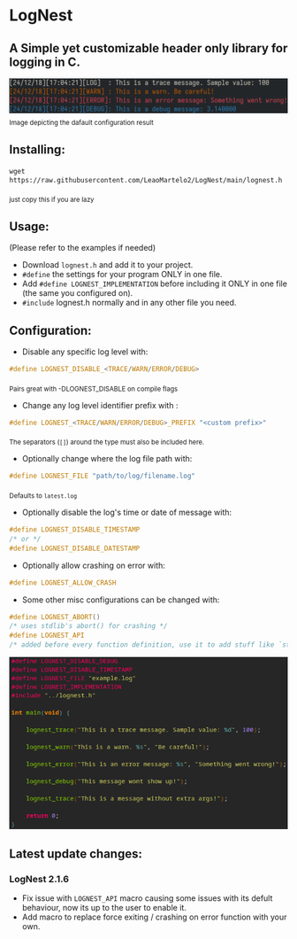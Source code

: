 # LogNest

## A Simple yet customizable header only library for logging in C.

![image](images/example2.png)
<sub>Image depicting the dafault configuration result</sub>

## Installing:

```
wget https://raw.githubusercontent.com/LeaoMartelo2/LogNest/main/lognest.h
```
<sub>just copy this if you are lazy</sub>

## Usage:

(Please refer to the examples if needed)

- Download `lognest.h` and add it to your project.
- `#define` the settings for your program ONLY in one file.
- Add `#define LOGNEST_IMPLEMENTATION` before including it ONLY in one file (the same you configured on).
- `#include` lognest.h normally and in any other file you need.

## Configuration:

- Disable any specific log level with:

```c
#define LOGNEST_DISABLE_<TRACE/WARN/ERROR/DEBUG>
```
<sub> Pairs great with -DLOGNEST_DISABLE<LEVEL> on compile flags </sub>

- Change any log level identifier prefix with :
```c 
#define LOGNEST_<TRACE/WARN/ERROR/DEBUG>_PREFIX "<custom prefix>"
```
<sub> The separators (`[]`) around the type must also be included here. </sub>

- Optionally change where the log file path with:

```c 
#define LOGNEST_FILE "path/to/log/filename.log"
```

<sub> Defaults to `latest.log` </sub>

- Optionally disable the log's time or date of message with:

```c 
#define LOGNEST_DISABLE_TIMESTAMP
/* or */
#define LOGNEST_DISABLE_DATESTAMP
```

- Optionally allow crashing on error with:
```c
#define LOGNEST_ALLOW_CRASH
```

- Some other misc configurations can be changed with:
```c 
#define LOGNEST_ABORT()
/* uses stdlib's abort() for crashing */
#define LOGNEST_API
/* added before every function definition, use it to add stuff like `static inline` on single file projects */
```

![image](images/usage2.png)

## Latest update changes:


### LogNest 2.1.6

- Fix issue with `LOGNEST_API` macro causing some issues with its defult behaviour, now its up to the user to enable it.
- Add macro to replace force exiting / crashing on error function with your own.
